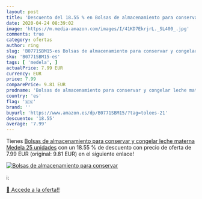 ```yaml
---
layout: post
title: 'Descuento del 18.55 % en Bolsas de almacenamiento para conservar '
date: 2020-04-24 08:39:02
image: 'https://m.media-amazon.com/images/I/41KD7EkrjrL._SL400_.jpg'
comments: true
category: ofertas
author: ring
slug: 'B0771SBM15-es Bolsas de almacenamiento para conservar y congelar leche...'
sku: 'B0771SBM15-es'
tags: [ 'medela', ]
actualPrice: 7.99 EUR
currency: EUR
price: 7.99
comparePrice: 9.81 EUR
prodname: 'Bolsas de almacenamiento para conservar y congelar leche materna Medela  25 unidades'
country: 'es'
flag: '🇪🇸'
brand: ''
buyurl: 'https://www.amazon.es/dp/B0771SBM15/?tag=tolees-21'
descuento: '18.55'
average: '7.99'
---
```


Tienes [Bolsas de almacenamiento para conservar y congelar leche materna Medela  25 unidades](https://www.amazon.es/dp/B0771SBM15/?tag=tolees-21) con un 18.55 % de descuento con precio de oferta de 7.99 EUR (original: 9.81 EUR) en el siguiente enlace!

[![Bolsas de almacenamiento para conservar ](https://m.media-amazon.com/images/I/41KD7EkrjrL._SL400_.jpg)](https://www.amazon.es/dp/B0771SBM15/?tag=tolees-21)

ℹ️:


[🛒 Accede a la oferta!!](https://www.amazon.es/dp/B0771SBM15/?tag=tolees-21)
